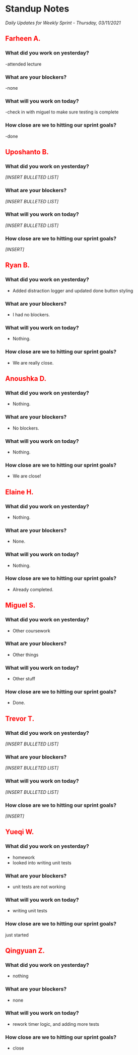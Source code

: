 # Standup Notes
*Daily Updates for Weekly Sprint - Thursday, 03/11/2021*

## <span style="color: red;">Farheen A.</span> 

### What did you work on yesterday?
-attended lecture

### What are your blockers?
-none

### What will you work on today?
-check in with miguel to make sure testing is complete

### How close are we to hitting our sprint goals?
-done

## <span style="color: red;">Uposhanto B.</span> 

### What did you work on yesterday?
*[INSERT BULLETED LIST]*

### What are your blockers?
*[INSERT BULLETED LIST]*

### What will you work on today?
*[INSERT BULLETED LIST]*

### How close are we to hitting our sprint goals?
*[INSERT]*

## <span style="color: red;">Ryan B.</span>

### What did you work on yesterday?
- Added distraction logger and updated done button styling

### What are your blockers?
- I had no blockers.

### What will you work on today?
- Nothing.

### How close are we to hitting our sprint goals?
- We are really close.

## <span style="color: red;">Anoushka D.</span>

### What did you work on yesterday?
- Nothing.

### What are your blockers?
- No blockers.

### What will you work on today?
- Nothing.

### How close are we to hitting our sprint goals?
- We are close!

## <span style="color: red;">Elaine H.</span>

### What did you work on yesterday?
- Nothing.

### What are your blockers?
- None.

### What will you work on today?
- Nothing.

### How close are we to hitting our sprint goals?
- Already completed.

## <span style="color: red;">Miguel S.</span>

### What did you work on yesterday?
- Other coursework

### What are your blockers?
- Other things

### What will you work on today?
- Other stuff

### How close are we to hitting our sprint goals?
- Done.

## <span style="color: red;">Trevor T.</span>

### What did you work on yesterday?
*[INSERT BULLETED LIST]*

### What are your blockers?
*[INSERT BULLETED LIST]*

### What will you work on today?
*[INSERT BULLETED LIST]*

### How close are we to hitting our sprint goals?
*[INSERT]*

## <span style="color: red;">Yueqi W.</span>

### What did you work on yesterday?
- homework
- looked into writing unit tests

### What are your blockers?
- unit tests are not working

### What will you work on today?
- writing unit tests

### How close are we to hitting our sprint goals?
just started

## <span style="color: red;">Qingyuan Z.</span>

### What did you work on yesterday?
- nothing

### What are your blockers?
- none

### What will you work on today?
- rework timer logic, and adding more tests

### How close are we to hitting our sprint goals?
- close

